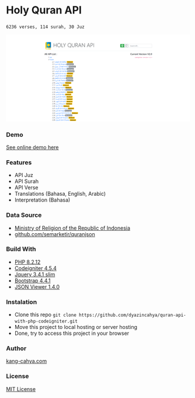 # Holy Quran API

`6236 verses, 114 surah, 30 Juz`

![screenshot](https://github.com/dyazincahya/quran-api-with-php-codeigniter/blob/master/screenshot/home.png)

### Demo

[See online demo here](https://demo.kang-cahya.web.id/quran-api/)

### Features

- API Juz
- API Surah
- API Verse
- Translations (Bahasa, English, Arabic)
- Interpretation (Bahasa)

### Data Source

- [Ministry of Religion of the Republic of Indonesia](https://quran.kemenag.go.id/)
- [github.com/semarketir/quranjson](https://github.com/semarketir/quranjson)

### Build With

- [PHP 8.2.12](https://www.php.net/)
- [Codeigniter 4.5.4](https://codeigniter.com/)
- [Jquery 3.4.1 slim](https://jquery.com/)
- [Bootstrap 4.4.1](https://getbootstrap.com/)
- [JSON Viewer 1.4.0](https://github.com/abodelot/jquery.json-viewer)

### Instalation

- Clone this repo `git clone https://github.com/dyazincahya/quran-api-with-php-codeigniter.git`
- Move this project to local hosting or server hosting
- Done, try to access this project in your browser

### Author

[kang-cahya.com](https://www.kang-cahya.com/)

### License

[MIT License](https://github.com/dyazincahya/quran-api-with-php-codeigniter/blob/master/LICENSE)
